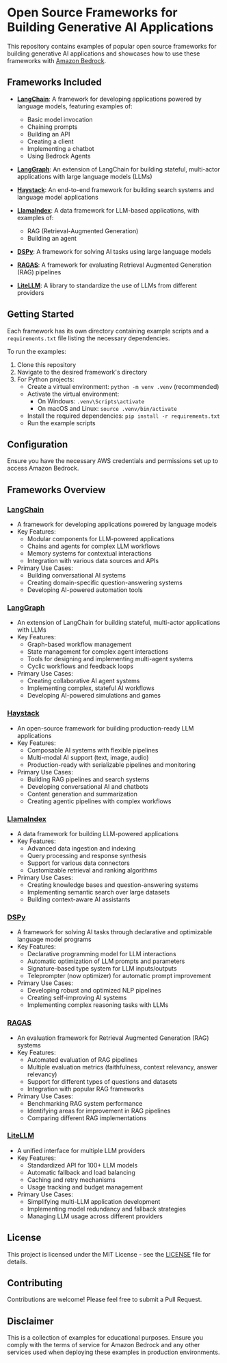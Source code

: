 # Open Source Frameworks for Building Generative AI Applications

This repository contains examples of popular open source frameworks for building generative AI applications and showcases how to use these frameworks with [Amazon Bedrock](https://aws.amazon.com/bedrock/).

## Frameworks Included

- **[LangChain](https://www.langchain.com/)**: A framework for developing applications powered by language models, featuring examples of:
  - Basic model invocation
  - Chaining prompts
  - Building an API
  - Creating a client
  - Implementing a chatbot
  - Using Bedrock Agents

- **[LangGraph](https://github.com/langchain-ai/langgraph)**: An extension of LangChain for building stateful, multi-actor applications with large language models (LLMs)

- **[Haystack](https://haystack.deepset.ai/)**: An end-to-end framework for building search systems and language model applications

- **[LlamaIndex](https://www.llamaindex.ai/)**: A data framework for LLM-based applications, with examples of:
  - RAG (Retrieval-Augmented Generation)
  - Building an agent

- **[DSPy](https://github.com/stanfordnlp/dspy)**: A framework for solving AI tasks using large language models

- **[RAGAS](https://github.com/explodinggradients/ragas)**: A framework for evaluating Retrieval Augmented Generation (RAG) pipelines

- **[LiteLLM](https://github.com/BerriAI/litellm)**: A library to standardize the use of LLMs from different providers

## Getting Started

Each framework has its own directory containing example scripts and a `requirements.txt` file listing the necessary dependencies.

To run the examples:

1. Clone this repository
2. Navigate to the desired framework's directory
3. For Python projects:
   - Create a virtual environment: `python -m venv .venv` (recommended)
   - Activate the virtual environment:
     - On Windows: `.venv\Scripts\activate`
     - On macOS and Linux: `source .venv/bin/activate`
   - Install the required dependencies: `pip install -r requirements.txt`
   - Run the example scripts

## Configuration

Ensure you have the necessary AWS credentials and permissions set up to access Amazon Bedrock.

## Frameworks Overview

### [LangChain](https://www.langchain.com/)
- A framework for developing applications powered by language models
- Key Features:
  - Modular components for LLM-powered applications
  - Chains and agents for complex LLM workflows
  - Memory systems for contextual interactions
  - Integration with various data sources and APIs
- Primary Use Cases:
  - Building conversational AI systems
  - Creating domain-specific question-answering systems
  - Developing AI-powered automation tools

### [LangGraph](https://github.com/langchain-ai/langgraph)
- An extension of LangChain for building stateful, multi-actor applications with LLMs
- Key Features:
  - Graph-based workflow management
  - State management for complex agent interactions
  - Tools for designing and implementing multi-agent systems
  - Cyclic workflows and feedback loops
- Primary Use Cases:
  - Creating collaborative AI agent systems
  - Implementing complex, stateful AI workflows
  - Developing AI-powered simulations and games

### [Haystack](https://haystack.deepset.ai/)
- An open-source framework for building production-ready LLM applications
- Key Features:
  - Composable AI systems with flexible pipelines
  - Multi-modal AI support (text, image, audio)
  - Production-ready with serializable pipelines and monitoring
- Primary Use Cases:
  - Building RAG pipelines and search systems
  - Developing conversational AI and chatbots
  - Content generation and summarization
  - Creating agentic pipelines with complex workflows

### [LlamaIndex](https://www.llamaindex.ai/)
- A data framework for building LLM-powered applications
- Key Features:
  - Advanced data ingestion and indexing
  - Query processing and response synthesis
  - Support for various data connectors
  - Customizable retrieval and ranking algorithms
- Primary Use Cases:
  - Creating knowledge bases and question-answering systems
  - Implementing semantic search over large datasets
  - Building context-aware AI assistants

### [DSPy](https://github.com/stanfordnlp/dspy)
- A framework for solving AI tasks through declarative and optimizable language model programs
- Key Features:
  - Declarative programming model for LLM interactions
  - Automatic optimization of LLM prompts and parameters
  - Signature-based type system for LLM inputs/outputs
  - Teleprompter (now optimizer) for automatic prompt improvement
- Primary Use Cases:
  - Developing robust and optimized NLP pipelines
  - Creating self-improving AI systems
  - Implementing complex reasoning tasks with LLMs

### [RAGAS](https://github.com/explodinggradients/ragas)
- An evaluation framework for Retrieval Augmented Generation (RAG) systems
- Key Features:
  - Automated evaluation of RAG pipelines
  - Multiple evaluation metrics (faithfulness, context relevancy, answer relevancy)
  - Support for different types of questions and datasets
  - Integration with popular RAG frameworks
- Primary Use Cases:
  - Benchmarking RAG system performance
  - Identifying areas for improvement in RAG pipelines
  - Comparing different RAG implementations

### [LiteLLM](https://github.com/BerriAI/litellm)
- A unified interface for multiple LLM providers
- Key Features:
  - Standardized API for 100+ LLM models
  - Automatic fallback and load balancing
  - Caching and retry mechanisms
  - Usage tracking and budget management
- Primary Use Cases:
  - Simplifying multi-LLM application development
  - Implementing model redundancy and fallback strategies
  - Managing LLM usage across different providers

## License

This project is licensed under the MIT License - see the [LICENSE](LICENSE) file for details.

## Contributing

Contributions are welcome! Please feel free to submit a Pull Request.

## Disclaimer

This is a collection of examples for educational purposes. Ensure you comply with the terms of service for Amazon Bedrock and any other services used when deploying these examples in production environments.